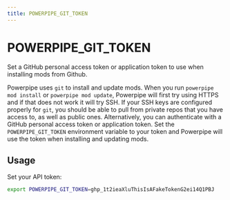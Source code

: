 ```yaml
---
title: POWERPIPE_GIT_TOKEN
---
```



# POWERPIPE_GIT_TOKEN

Set a GitHub personal access token or application token to use when installing mods from Github.

Powerpipe uses `git` to install and update mods. When you run `powerpipe mod install` or `powerpipe mod update`, Powerpipe will first try using HTTPS and if that does not work it will try SSH.  If your SSH keys are configured properly for `git`, you should be able to pull from private repos that you have access to, as well as public ones.  Alternatively, you can authenticate with a GitHub personal access token or application token.  Set the `POWERPIPE_GIT_TOKEN` environment variable to your token and Powerpipe will use the token when installing and updating mods.


## Usage 
Set your API token:
```bash
export POWERPIPE_GIT_TOKEN=ghp_1t2ieaXluThisIsAFakeTokenG2ei14Q1PBJ
```
